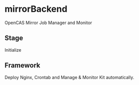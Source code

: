 # mirrorBackend

OpenCAS Mirror Job Manager and Monitor

## Stage

Initialize

## Framework

Deploy Nginx, Crontab and Manage & Monitor Kit automatically.



